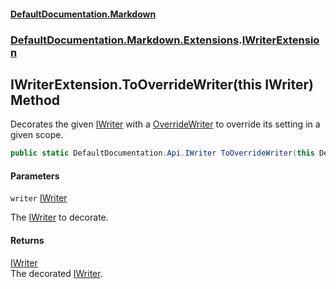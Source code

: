 #### [DefaultDocumentation.Markdown](index.md 'index')
### [DefaultDocumentation.Markdown.Extensions](index.md#DefaultDocumentation.Markdown.Extensions 'DefaultDocumentation.Markdown.Extensions').[IWriterExtension](IWriterExtension.md 'DefaultDocumentation.Markdown.Extensions.IWriterExtension')

## IWriterExtension.ToOverrideWriter(this IWriter) Method

Decorates the given [IWriter](https://github.com/Doraku/DefaultDocumentation/blob/master/documentation/api/IWriter.md 'DefaultDocumentation.Api.IWriter') with a [OverrideWriter](OverrideWriter.md 'DefaultDocumentation.Markdown.Writers.OverrideWriter') to override its setting in a given scope.

```csharp
public static DefaultDocumentation.Api.IWriter ToOverrideWriter(this DefaultDocumentation.Api.IWriter writer);
```
#### Parameters

<a name='DefaultDocumentation.Markdown.Extensions.IWriterExtension.ToOverrideWriter(thisDefaultDocumentation.Api.IWriter).writer'></a>

`writer` [IWriter](https://github.com/Doraku/DefaultDocumentation/blob/master/documentation/api/IWriter.md 'DefaultDocumentation.Api.IWriter')

The [IWriter](https://github.com/Doraku/DefaultDocumentation/blob/master/documentation/api/IWriter.md 'DefaultDocumentation.Api.IWriter') to decorate.

#### Returns
[IWriter](https://github.com/Doraku/DefaultDocumentation/blob/master/documentation/api/IWriter.md 'DefaultDocumentation.Api.IWriter')  
The decorated [IWriter](https://github.com/Doraku/DefaultDocumentation/blob/master/documentation/api/IWriter.md 'DefaultDocumentation.Api.IWriter').